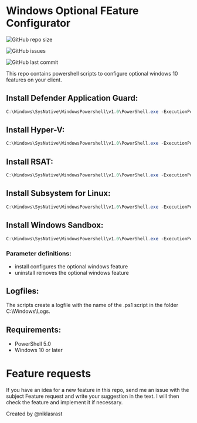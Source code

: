# Windows Optional FEature Configurator

![GitHub repo size](https://img.shields.io/github/repo-size/niklasrast/Windows-10-OptionalFeature-Configurator)

![GitHub issues](https://img.shields.io/github/issues-raw/niklasrast/Windows-10-OptionalFeature-Configurator)

![GitHub last commit](https://img.shields.io/github/last-commit/niklasrast/Windows-10-OptionalFeature-Configurator)

This repo contains powershell scripts to configure optional windows 10 features on your client.

## Install Defender Application Guard:
```powershell
C:\Windows\SysNative\WindowsPowershell\v1.0\PowerShell.exe -ExecutionPolicy Bypass -Command .\Defender Application Guard 1.0.0\INSTALL-DefenderApplicationGuard.ps1 -install
```

## Install Hyper-V:
```powershell
C:\Windows\SysNative\WindowsPowershell\v1.0\PowerShell.exe -ExecutionPolicy Bypass -Command .\Hyper-V 1.0.0\INSTALL-HYPERV.ps1 -install
```

## Install RSAT:
```powershell
C:\Windows\SysNative\WindowsPowershell\v1.0\PowerShell.exe -ExecutionPolicy Bypass -Command .\RSAT 1.0.0\INSTALL-RSAT-Online.ps1 -install
```

## Install Subsystem for Linux:
```powershell
C:\Windows\SysNative\WindowsPowershell\v1.0\PowerShell.exe -ExecutionPolicy Bypass -Command .\Subsystem for Linux 1.0.0\INSTALL-SubsystemForLinux.ps1 -install
```

## Install Windows Sandbox:
```powershell
C:\Windows\SysNative\WindowsPowershell\v1.0\PowerShell.exe -ExecutionPolicy Bypass -Command .\Windows Sandbox 1.0.0\INSTALL-WindowsSandbox.ps1 -install
```

### Parameter definitions:
- install configures the optional windows feature 
- uninstall removes the optional windows feature
 
## Logfiles:
The scripts create a logfile with the name of the .ps1 script in the folder C:\Windows\Logs.

## Requirements:
- PowerShell 5.0
- Windows 10 or later

# Feature requests
If you have an idea for a new feature in this repo, send me an issue with the subject Feature request and write your suggestion in the text. I will then check the feature and implement it if necessary.

Created by @niklasrast 
